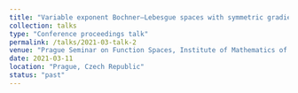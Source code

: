 ```yaml
---
title: "Variable exponent Bochner–Lebesgue spaces with symmetric gradient structure"
collection: talks
type: "Conference proceedings talk"
permalink: /talks/2021-03-talk-2
venue: "Prague Seminar on Function Spaces, Institute of Mathematics of the Academy of Sciences of the Czech Republic"
date: 2021-03-11
location: "Prague, Czech Republic"
status: "past"
---
```


